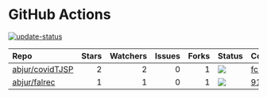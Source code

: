 GitHub Actions
================

<!-- badges: start -->

[![update-status](https://github.com/abjur/abjStatus/workflows/update-status/badge.svg)](https://github.com/abjur/abjStatus/actions)
<!-- badges: end -->

| Repo                                                  | Stars | Watchers | Issues | Forks | Status                                                                                                                                | Commit                                                                                                                      |
| :---------------------------------------------------- | ----: | -------: | -----: | ----: | :------------------------------------------------------------------------------------------------------------------------------------ | :-------------------------------------------------------------------------------------------------------------------------- |
| [abjur/covidTJSP](https://github.com/abjur/covidTJSP) |     2 |        2 |      0 |     1 | [![](https://github.com/abjur/covidTJSP/workflows/update-data/badge.svg)](https://github.com/abjur/covidTJSP/actions/runs/1220129431) | <a href="https://github.com/abjur/covidTJSP/commit/fc25eb0d92da1778046029dd7f4f20b7db0b0b75" title="Update data">fc25eb</a> |
| [abjur/falrec](https://github.com/abjur/falrec)       |     1 |        1 |      0 |     1 | [![](https://github.com/abjur/falrec/workflows/update-data/badge.svg)](https://github.com/abjur/falrec/actions/runs/1220141251)       | <a href="https://github.com/abjur/falrec/commit/9126ce7ea63c35648565f64699d07c4fb2e6d855" title="Update data">9126ce</a>    |

